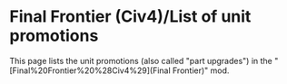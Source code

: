 # Final Frontier (Civ4)/List of unit promotions

This page lists the unit promotions (also called "part upgrades") in the "[Final%20Frontier%20%28Civ4%29](Final Frontier)" mod. 